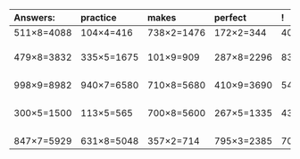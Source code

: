 | Answers: | practice | makes | perfect | ! |
| :--- | :--- | :--- | :--- | :--- |
| 511×8=4088 | 104×4=416 | 738×2=1476 | 172×2=344 | 404×2=808 | 
|   |   |   |   |   | 
|   |   |   |   |   | 
|   |   |   |   |   | 
| 479×8=3832 | 335×5=1675 | 101×9=909 | 287×8=2296 | 839×6=5034 | 
|   |   |   |   |   | 
|   |   |   |   |   | 
|   |   |   |   |   | 
|   |   |   |   |   | 
| 998×9=8982 | 940×7=6580 | 710×8=5680 | 410×9=3690 | 540×9=4860 | 
|   |   |   |   |   | 
|   |   |   |   |   | 
|   |   |   |   |   | 
|   |   |   |   |   | 
| 300×5=1500 | 113×5=565 | 700×8=5600 | 267×5=1335 | 433×9=3897 | 
|   |   |   |   |   | 
|   |   |   |   |   | 
|   |   |   |   |   | 
|   |   |   |   |   | 
| 847×7=5929 | 631×8=5048 | 357×2=714 | 795×3=2385 | 709×6=4254 | 

